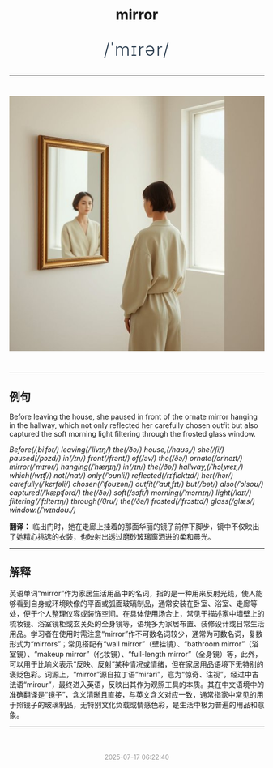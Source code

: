 <div align="center">

# mirror

<div style="margin: 30px 0;">
<h1 style="font-size: 2.5em; font-weight: 300; letter-spacing: 2px; margin: 0; color: #2c3e50;">
/ˈmɪrər/
</h1>
</div>

</div>

---

<div align="center" style="margin: 40px 0;">

![mirror](images/mirror.png)

</div>

---

## 例句

Before leaving the house, she paused in front of the ornate mirror hanging in the hallway, which not only reflected her carefully chosen outfit but also captured the soft morning light filtering through the frosted glass window.

*Before(/ˌbiˈfɔr/) leaving(/ˈlivɪŋ/) the(/ðə/) house,(/haʊs,/) she(/ʃi/) paused(/pɔzd/) in(/ɪn/) front(/frənt/) of(/əv/) the(/ðə/) ornate(/ɔrˈneɪt/) mirror(/ˈmɪrər/) hanging(/ˈhæŋɪŋ/) in(/ɪn/) the(/ðə/) hallway,(/ˈhɔlˌweɪ,/) which(/wɪʧ/) not(/nɑt/) only(/ˈoʊnli/) reflected(/rɪˈflɛktɪd/) her(/hər/) carefully(/ˈkɛrfəli/) chosen(/ˈʧoʊzən/) outfit(/ˈaʊtˌfɪt/) but(/bət/) also(/ˈɔlsoʊ/) captured(/ˈkæpʧərd/) the(/ðə/) soft(/sɔft/) morning(/ˈmɔrnɪŋ/) light(/laɪt/) filtering(/ˈfɪltərɪŋ/) through(/θru/) the(/ðə/) frosted(/ˈfrɔstɪd/) glass(/glæs/) window.(/ˈwɪndoʊ./)*

**翻译：** 临出门时，她在走廊上挂着的那面华丽的镜子前停下脚步，镜中不仅映出了她精心挑选的衣装，也映射出透过磨砂玻璃窗洒进的柔和晨光。

---

## 解释

英语单词“mirror”作为家居生活用品中的名词，指的是一种用来反射光线，使人能够看到自身或环境映像的平面或弧面玻璃制品，通常安装在卧室、浴室、走廊等处，便于个人整理仪容或装饰空间。在具体使用场合上，常见于描述家中墙壁上的梳妆镜、浴室镜柜或玄关处的全身镜等，语境多为家居布置、装修设计或日常生活用品。学习者在使用时需注意“mirror”作不可数名词较少，通常为可数名词，复数形式为“mirrors”；常见搭配有“wall mirror”（壁挂镜）、“bathroom mirror”（浴室镜）、“makeup mirror”（化妆镜）、“full-length mirror”（全身镜）等，此外，可以用于比喻义表示“反映、反射”某种情况或情绪，但在家居用品语境下无特别的褒贬色彩。词源上，“mirror”源自拉丁语“mirari”，意为“惊奇、注视”，经过中古法语“mirour”，最终进入英语，反映出其作为观照工具的本质。其在中文语境中的准确翻译是“镜子”，含义清晰且直接，与英文含义对应一致，通常指家中常见的用于照镜子的玻璃制品，无特别文化负载或情感色彩，是生活中极为普遍的用品和意象。


---

<div align="center" style="margin-top: 50px;">
<small style="color: #999; font-size: 0.9em;">2025-07-17 06:22:40</small>
</div>
